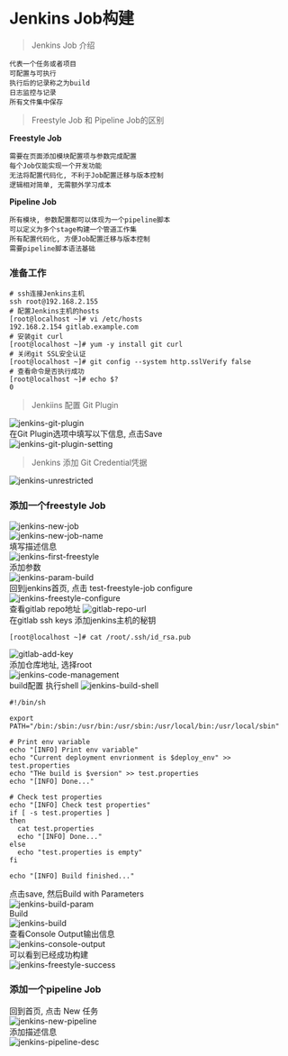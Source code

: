 # Jenkins Job构建
> Jenkins Job 介绍  
```
代表一个任务或者项目
可配置与可执行
执行后的记录称之为build
日志监控与记录
所有文件集中保存
```
> Freestyle Job 和 Pipeline Job的区别  

**Freestyle Job** 
```
需要在页面添加模块配置项与参数完成配置
每个Job仅能实现一个开发功能
无法将配置代码化, 不利于Job配置迁移与版本控制
逻辑相对简单, 无需额外学习成本
```

**Pipeline Job**  
```
所有模块, 参数配置都可以体现为一个pipeline脚本
可以定义为多个stage构建一个管道工作集
所有配置代码化, 方便Job配置迁移与版本控制
需要pipeline脚本语法基础
```
### 准备工作  

```
# ssh连接Jenkins主机
ssh root@192.168.2.155
# 配置Jenkins主机的hosts
[root@localhost ~]# vi /etc/hosts
192.168.2.154 gitlab.example.com
# 安装git curl
[root@localhost ~]# yum -y install git curl
# 关闭git SSL安全认证
[root@localhost ~]# git config --system http.sslVerify false
# 查看命令是否执行成功
[root@localhost ~]# echo $?
0
```
> Jenkiins 配置 Git Plugin 
 
![jenkins-git-plugin](https://raw.githubusercontent.com/duiying/note/master/img/jenkins-git-plugin.png)  
在Git Plugin选项中填写以下信息, 点击Save  
![jenkins-git-plugin-setting](https://raw.githubusercontent.com/duiying/note/master/img/jenkins-git-plugin-setting.png)  
> Jenkins 添加 Git Credential凭据  

![jenkins-unrestricted](https://raw.githubusercontent.com/duiying/note/master/img/jenkins-unrestricted.png)  

### 添加一个freestyle Job
![jenkins-new-job](https://raw.githubusercontent.com/duiying/note/master/img/jenkins-new-job.png)  
![jenkins-new-job-name](https://raw.githubusercontent.com/duiying/note/master/img/jenkins-new-job-name.png)  
填写描述信息  
![jenkins-first-freestyle](https://raw.githubusercontent.com/duiying/note/master/img/jenkins-first-freestyle.png)  
添加参数  
![jenkins-param-build](https://raw.githubusercontent.com/duiying/note/master/img/jenkins-param-build.png)  
回到jenkins首页, 点击 test-freestyle-job configure  
![jenkins-freestyle-configure](https://raw.githubusercontent.com/duiying/note/master/img/jenkins-freestyle-configure.png)   
查看gitlab repo地址 
![gitlab-repo-url](https://raw.githubusercontent.com/duiying/note/master/img/gitlab-repo-url.png)   
在gitlab ssh keys 添加jenkins主机的秘钥
```
[root@localhost ~]# cat /root/.ssh/id_rsa.pub 
```
![gitlab-add-key](https://raw.githubusercontent.com/duiying/note/master/img/gitlab-add-key.png)   
添加仓库地址, 选择root  
![jenkins-code-management](https://raw.githubusercontent.com/duiying/note/master/img/jenkins-code-management.png)  
build配置 执行shell
![jenkins-build-shell](https://raw.githubusercontent.com/duiying/note/master/img/jenkins-build-shell.png)  
```
#!/bin/sh

export PATH="/bin:/sbin:/usr/bin:/usr/sbin:/usr/local/bin:/usr/local/sbin"

# Print env variable
echo "[INFO] Print env variable"
echo "Current deployment envrionment is $deploy_env" >> test.properties
echo "THe build is $version" >> test.properties
echo "[INFO] Done..."

# Check test properties
echo "[INFO] Check test properties"
if [ -s test.properties ]
then
  cat test.properties
  echo "[INFO] Done..."
else
  echo "test.properties is empty"
fi

echo "[INFO] Build finished..."
```
点击save, 然后Build with Parameters  
![jenkins-build-param](https://raw.githubusercontent.com/duiying/note/master/img/jenkins-build-param.png)  
Build  
![jenkins-build](https://raw.githubusercontent.com/duiying/note/master/img/jenkins-build.png)  
查看Console Output输出信息  
![jenkins-console-output](https://raw.githubusercontent.com/duiying/note/master/img/jenkins-console-output.png)  
可以看到已经成功构建  
![jenkins-freestyle-success](https://raw.githubusercontent.com/duiying/note/master/img/jenkins-freestyle-success.png)  
### 添加一个pipeline Job
回到首页, 点击 New 任务  
![jenkins-new-pipeline](https://raw.githubusercontent.com/duiying/note/master/img/jenkins-new-pipeline.png)  
添加描述信息  
![jenkins-pipeline-desc](https://raw.githubusercontent.com/duiying/note/master/img/jenkins-pipeline-desc.png)  





